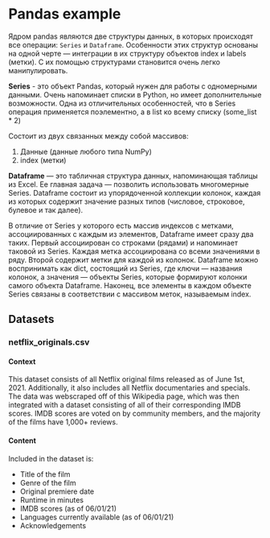 # Pandas example

Ядром pandas являются две структуры данных, в которых происходят все операции: ```Series``` и ```Dataframe```.
Особенности этих структур основаны на одной черте — интеграции в их структуру объектов index и labels (метки). С их помощью структурами становится очень легко манипулировать.

**Series** - это объект Pandas, который нужен для работы с одномерными данными.
Очень напоминает списки в Python, но имеет дополнительные возможности.
Одна из отличительных особенностей, что в Series операция применяется поэлементно,
а в list ко всему списку (some_list * 2)

Состоит из двух связанных между собой массивов:

1. Данные (данные любого типа NumPy)
2. index (метки)

**Dataframe** — это табличная структура данных, напоминающая таблицы из Excel. Ее главная задача — позволить использовать многомерные Series.
Dataframe состоит из упорядоченной коллекции колонок, каждая из которых содержит значение разных типов (числовое, строковое, булевое и так далее).

В отличие от Series у которого есть массив индексов с метками, ассоциированных с каждым из элементов, Dataframe имеет сразу два таких. 
Первый ассоциирован со строками (рядами) и напоминает таковой из Series. 
Каждая метка ассоциирована со всеми значениями в ряду. Второй содержит метки для каждой из колонок.
Dataframe можно воспринимать как dict, состоящий из Series, где ключи — названия колонок, а значения — объекты Series, которые формируют колонки самого объекта Dataframe. Наконец, все элементы в каждом объекте Series связаны в соответствии с массивом меток, называемым index.

## Datasets

### netflix_originals.csv

#### Context

This dataset consists of all Netflix original films released as of June 1st, 2021. Additionally, it also includes all Netflix documentaries and specials. The data was webscraped off of this Wikipedia page, which was then integrated with a dataset consisting of all of their corresponding IMDB scores. IMDB scores are voted on by community members, and the majority of the films have 1,000+ reviews.

#### Content

Included in the dataset is:

* Title of the film
* Genre of the film
* Original premiere date
* Runtime in minutes
* IMDB scores (as of 06/01/21)
* Languages currently available (as of 06/01/21)
* Acknowledgements
